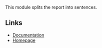 This module splits the report into sentences.

## Links

* [Documentation](https://medtext.readthedocs.io/en/latest/index.html)
* [Homepage](https://github.com/bionlplab/medtext)

